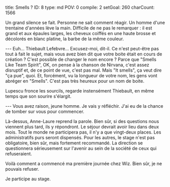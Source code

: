 title:          Smells ?
ID:             8
type:           md
POV:            0
compile:        2
setGoal:        260
charCount:      1566


Un grand silence se fait. Personne ne sait comment réagir. Un homme d'une trentaine d'années lève la main. Difficile de ne pas le remarquer : il est grand et aux épaules larges, les cheveux coiffés en une haute brosse et décolorés en blanc platine, la barbe de la même couleur.

--- Euh... Thiebault Lefebvre... Excusez-moi, dit-il. Ce n'est peut-être pas tout à fait le sujet, mais vous avez bien dit que votre boite était en cours de création ? C'est possible de changer le nom encore ? Parce que "Smells Like Team Spirit", OK, on pense à la chanson de Nirvana, c'est assez disruptif et, de ce point de vue, c'est pas mal. Mais "It smells", ça veut dire "ça pue", quoi. Et, forcément, vu la longueur de votre nom, les gens vont abréger en "Smells". C'est pas très heureux pour un nom de boite.

Lupescu fronce les sourcils, regarde instensément Thiebault, en même temps que son sourire s'élargit.

--- Vous avez raison, jeune homme. Je vais y réfléchir. J'ai eu de la chance de tomber sur vous pour commencer.

Là-dessus, Anne-Laure reprend la parole. Bien sûr, si des questions nous viennent plus tard, ils y répondront. Le séjour devrait avoir lieu dans deux mois. Tout le monde ne participera pas, il n'y a que vingt-deux places. Les administratifs purs seront dispensés. Pour les autres, le stage n'est pas obligatoire, bien sûr, mais fortement recommandé. La direction se questionnera sérieusement sur l'avenir au sein de la société de ceux qui refuseraient.

Voilà comment a commencé ma première journée chez Wiz. Bien sûr, je ne pouvais refuser.

Je participe au stage.